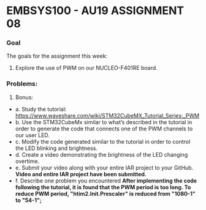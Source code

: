 ﻿# EMBSYS100 - AU19 ASSIGNMENT 08
### Goal
The goals for the assignment this week:
1. Explore the use of PWM on our NUCLEO-F401RE board.

### Problems:
1. Bonus:
* a. Study the tutorial: https://www.waveshare.com/wiki/STM32CubeMX_Tutorial_Series:_PWM
* b. Use the STM32CubeMx similar to what’s described in the tutorial in order to generate the code that connects one of the PWM channels to our user LED.
* c. Modify the code generated similar to the tutorial in order to control the LED blinking and brightness.
* d. Create a video demonstrating the brightness of the LED changing overtime.
* e. Submit your video along with your entire IAR project to your GitHub.
__Video and entire IAR project have been submitted.__
* f. Describe one problem you encountered
__After implementing the code following the tutorial, it is found that the PWM period is too long. To reduce PWM period, "htim2.Init.Prescaler" is reduced from "1080-1" to "54-1";__
